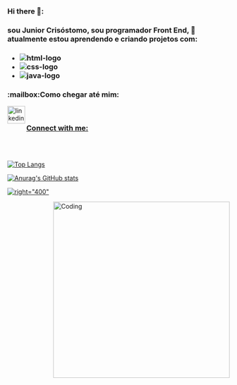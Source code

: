 ### Hi there 👋:

<h3> sou Junior Crisóstomo, sou programador Front End, 🌱 atualmente estou aprendendo e criando projetos com:<h3/>
  
- <img src="https://img.shields.io/badge/HTML5-E34F26?style=for-the-badge&logo=html5&logoColor=white" alt="html-logo" />
- <img src="https://img.shields.io/badge/CSS3-1572B6?style=for-the-badge&logo=css3&logoColor=white" alt="css-logo"/>
- <img src="https://img.shields.io/badge/JavaScript-F7DF1E?style=for-the-badge&logo=javascript&logoColor=black" alt="java-logo"/>
 <h3>:mailbox:Como chegar até mim:</h3> 
  
   <a href="https://www.linkedin.com/in/juniorcrisostomosantiago/">
   
 <img align="left" alt="linkedin" width="40" src="https://cdn.jsdelivr.net/npm/simple-icons@v3/icons/linkedin.svg"/>
 
<br/>  <h3 align="left">Connect with me:</h3>
<p align="left">
<p/>
<br/>
<br/>

![Top Langs](https://github-readme-stats.vercel.app/api/top-langs/?username=anuraghazra&layout=compact)

![Anurag's GitHub stats](https://github-readme-stats.vercel.app/api?username=anuraghazra&show_icons=true&theme=radical)

 ![right="400"](https://komarev.com/ghpvc/?username=your-github-meusstatus&color=green)

 <img align="right" alt="Coding" width="400px" src="add your link 
  here">
